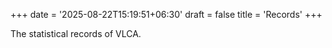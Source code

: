 +++
date = '2025-08-22T15:19:51+06:30'
draft = false
title = 'Records'
+++

The statistical records of VLCA.
